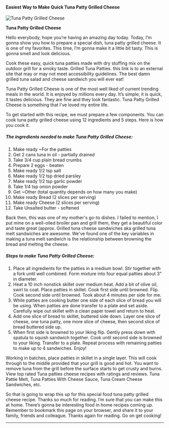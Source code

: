             

#### Easiest Way to Make Quick Tuna Patty Grilled Cheese

![Tuna Patty Grilled Cheese](https://img-global.cpcdn.com/recipes/ececfe55c84f4234/751x532cq70/tuna-patty-grilled-cheese-recipe-main-photo.jpg)

**Tuna Patty Grilled Cheese**

Hello everybody, hope you’re having an amazing day today. Today, I’m gonna show you how to prepare a special dish, tuna patty grilled cheese. It is one of my favorites. This time, I’m gonna make it a little bit tasty. This is gonna smell and look delicious.

Cook these easy, quick tuna patties made with dry stuffing mix on the outdoor grill for a smoky taste. Grilled Tuna Patties. this link is to an external site that may or may not meet accessibility guidelines. The best damn grilled tuna salad and cheese sandwich you will ever eat!

Tuna Patty Grilled Cheese is one of the most well liked of current trending meals in the world. It is enjoyed by millions every day. It’s simple, it is quick, it tastes delicious. They are fine and they look fantastic. Tuna Patty Grilled Cheese is something that I’ve loved my entire life.

To get started with this recipe, we must prepare a few components. You can cook tuna patty grilled cheese using 12 ingredients and 5 steps. Here is how you cook it.

##### The ingredients needed to make Tuna Patty Grilled Cheese:

1.  Make ready ~For the patties
2.  Get 2 cans tuna in oil - partially drained
3.  Take 3/4 cup plain bread crumbs
4.  Prepare 2 eggs - beaten
5.  Make ready 1/2 tsp salt
6.  Make ready 1/2 tsp dried parsley
7.  Make ready 1/2 tsp garlic powder
8.  Take 1/4 tsp onion powder
9.  Get ~Other (total quantity depends on how many you make)
10.  Make ready Bread (2 slices per serving)
11.  Make ready Cheese (2 slices per serving)
12.  Take Unsalted butter - softened

Back then, this was one of my mother's go-to dishes. I failed to mention, I put mine on a well-oiled broiler pan and grill them, they get a beautiful color and taste great (approx. Grilled tuna cheese sandwiches aka grilled tuna melt sandwiches are awesome. We've found one of the key variables in making a tuna melt sandwich is the relationship between browning the bread and melting the cheese.

##### Steps to make Tuna Patty Grilled Cheese:

1.  Place all ingredients for the patties in a medium bowl. Stir together with a fork until well combined. Form mixture into four equal patties about 3" in diameter.
2.  Heat a 10 inch nonstick skillet over medium heat. Add a bit of olive oil, swirl to coat. Place patties in skillet. Cook first side until browned. Flip. Cook second side until browned. Took about 4 minutes per side for me.
3.  While patties are cooking butter one side of each slice of bread you will be using. When patties are done transfer to a plate and set aside. Carefully wipe out skillet with a clean paper towel and return to heat.
4.  Add one slice of bread to skillet, buttered side down. Layer one slice of cheese, one tuna patty, one more slice of cheese, then second slice of bread buttered side up.
5.  When first side is browned to your liking flip. Gently press down with spatula to squish sandwich together. Cook until second side is browned to your liking. Transfer to a plate. Repeat process with remaining patties to make up to 4 sandwiches. Enjoy!

Working in batches, place patties in skillet in a single layer. This will cook through to the middle provided that your grill is good and hot. You want to remove tuna from the grill before the surface starts to get crusty and burns. View top rated Tuna patties cheese recipes with ratings and reviews. Tuna Pattie Melt, Tuna Patties With Cheese Sauce, Tuna Cream Cheese Sandwiches, etc.

So that is going to wrap this up for this special food tuna patty grilled cheese recipe. Thanks so much for reading. I’m sure that you can make this at home. There’s gonna be interesting food in home recipes coming up. Remember to bookmark this page on your browser, and share it to your family, friends and colleague. Thanks again for reading. Go on get cooking!

* * *